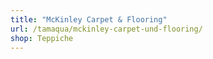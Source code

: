 ```yaml
---
title: "McKinley Carpet & Flooring"
url: /tamaqua/mckinley-carpet-und-flooring/
shop: Teppiche
---
```

